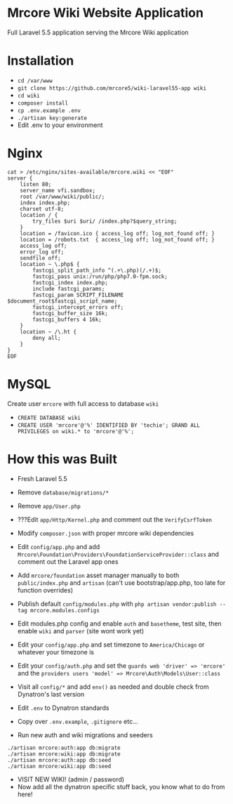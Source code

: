 # Mrcore Wiki Website Application

Full Laravel 5.5 application serving the Mrcore Wiki application


# Installation

* `cd /var/www`
* `git clone https://github.com/mrcore5/wiki-laravel55-app wiki`
* `cd wiki`
* `composer install`
* `cp .env.example .env`
* `./artisan key:generate`
* Edit .env to your environment



# Nginx
```
cat > /etc/nginx/sites-available/mrcore.wiki << "EOF"
server {
    listen 80;
    server_name vfi.sandbox;
    root /var/www/wiki/public/;
    index index.php;
    charset utf-8;
    location / {
        try_files $uri $uri/ /index.php?$query_string;
    }
    location = /favicon.ico { access_log off; log_not_found off; }
    location = /robots.txt  { access_log off; log_not_found off; }
    access_log off;
    error_log off;
    sendfile off;
    location ~ \.php$ {
        fastcgi_split_path_info ^(.+\.php)(/.+)$;
        fastcgi_pass unix:/run/php/php7.0-fpm.sock;
        fastcgi_index index.php;
        include fastcgi_params;
        fastcgi_param SCRIPT_FILENAME $document_root$fastcgi_script_name;
        fastcgi_intercept_errors off;
        fastcgi_buffer_size 16k;
        fastcgi_buffers 4 16k;
    }
    location ~ /\.ht {
        deny all;
    }
}
EOF
```

# MySQL

Create user `mrcore` with full access to database `wiki`
* `CREATE DATABASE wiki`
* `CREATE USER 'mrcore'@'%' IDENTIFIED BY 'techie'; GRAND ALL PRIVILEGES on wiki.* to 'mrcore'@'%';`




# How this was Built
* Fresh Laravel 5.5
* Remove `database/migrations/*`
* Remove `app/User.php`

* ???Edit `app/Http/Kernel.php` and comment out the `VerifyCsrfToken`

* Modify `composer.json` with proper mrcore wiki dependencies
* Edit `config/app.php` and add `Mrcore\Foundation\Providers\FoundationServiceProvider::class` and comment out the Laravel app ones
* Add `mrcore/foundation` asset manager manually to both `public/index.php` and `artisan` (can't use bootstrap/app.php, too late for function overrides)

* Publish default `config/modules.php` with `php artisan vendor:publish --tag mrcore.modules.configs`
* Edit modules.php config and enable `auth` and `basetheme`, test site, then enable `wiki` and `parser` (site wont work yet)
* Edit your `config/app.php` and set timezone to `America/Chicago` or whatever your timezone is
* Edit your `config/auth.php` and set the `guards web 'driver' => 'mrcore'` and the `providers users 'model' => Mrcore\Auth\Models\User::class`
* Visit all `config/*` and add `env()` as needed and double check from Dynatron's last version
* Edit `.env` to Dynatron standards
* Copy over `.env.example`, `.gitignore` etc...
* Run new auth and wiki migrations and seeders
```
./artisan mrcore:auth:app db:migrate
./artisan mrcore:wiki:app db:migrate
./artisan mrcore:auth:app db:seed
./artisan mrcore:wiki:app db:seed
```
* VISIT NEW WIKI! (admin / password)
* Now add all the dynatron specific stuff back, you know what to do from here!

